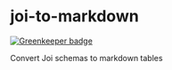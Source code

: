 # joi-to-markdown

[![Greenkeeper badge](https://badges.greenkeeper.io/dbrockman/joi-to-markdown.svg)](https://greenkeeper.io/)

Convert Joi schemas to markdown tables

